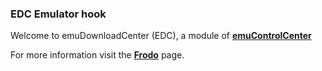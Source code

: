 ### EDC Emulator hook

Welcome to emuDownloadCenter (EDC), a module of [**emuControlCenter**](https://github.com/PhoenixInteractiveNL/emuControlCenter/wiki/)

For more information visit the [**Frodo**](https://github.com/PhoenixInteractiveNL/edc-masterhook/wiki/Emulator-frodo#menu) page.
